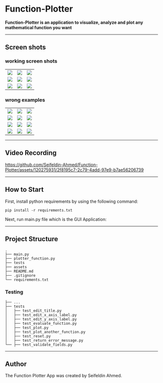 # Function-Plotter
**Function-Plotter is an application to visualize, analyze and plot any mathematical function you want**

___
## Screen shots

### working screen shots
<table>
  <tr>
    <td><img src="Function-Plotter\assets\images\1.png"></td>
    <td><img src="Function-Plotter\assets\images\2.png"></td>
    <td><img src="Function-Plotter\assets\images\3.png"></td>
  </tr>
  <tr>
    <td><img src="Function-Plotter\assets\images\4.png"></td>
    <td><img src="Function-Plotter\assets\images\5.png"></td>
    <td><img src="Function-Plotter\assets\images\6.png"></td>
  </tr>
  <tr>
    <td><img src="Function-Plotter\assets\images\7.png"></td>
    <td><img src="Function-Plotter\assets\images\8.png"></td>
    <td><img src="Function-Plotter\assets\images\9.png"></td>
  </tr>
</table>

### wrong examples

<table>
  <tr>
    <td><img src="Function-Plotter\assets\images\10.png"></td>
    <td><img src="Function-Plotter\assets\images\11.png"></td>
    <td><img src="Function-Plotter\assets\images\12.png"></td>
  </tr>
  <tr>
    <td><img src="Function-Plotter\assets\images\13.png"></td>
    <td><img src="Function-Plotter\assets\images\14.png"></td>
    <td><img src="Function-Plotter\assets\images\15.png"></td>
  </tr>
  <tr>
    <td><img src="Function-Plotter\assets\images\16.png"></td>
    <td><img src="Function-Plotter\assets\images\17.png"></td>
    <td><img src="Function-Plotter\assets\images\18.png"></td>
  </tr>
  <tr>
    <td><img src="Function-Plotter\assets\images\19.png"></td>
    <td><img src="Function-Plotter\assets\images\20.png"></td>
    <td><img src="Function-Plotter\assets\images\21.png"></td>
  </tr>
</table>

___
## Video Recording
 
https://github.com/Seifeldin-Ahmed/Function-Plotter/assets/120275931/2f8195c7-2c79-4add-97e9-b7ae56206739
___
## How to  Start

First, install python requirements by using the following command:

```
pip install -r requirements.txt
```
Next, run main.py file which is the GUI Application:

___
## Project Structure 
```
.
├── main.py      
├── plotter_function.py
├── tests             
├── assets                  
├── README.md
├── .gitignore
└── requirements.txt        
```
### Testing
```
├── ...
├── tests                      
│   ├── test_edit_title.py           
│   ├── test_edit_x_axis_label.py          
│   ├── test_edit_y_axis_label.py             
│   ├── test_evaluate_function.py               
│   ├── test_plot.py
│   ├── test_plot_another_function.py
│   ├── test_reset.py
│   ├── test_return_error_message.py
└── ├── test_validate_fields.py
```
___
## Author
The Function Plotter App was created by Seifeldin Ahmed.


